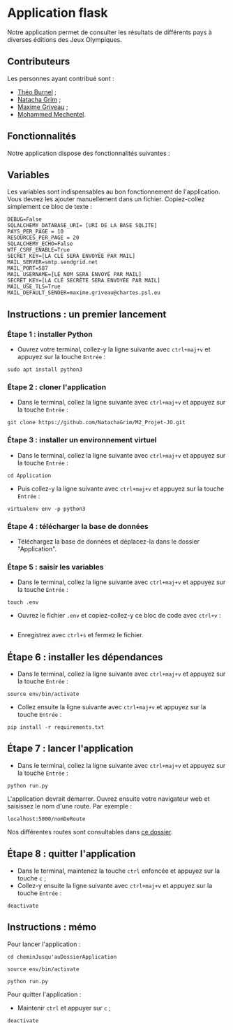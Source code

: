 # Application flask
Notre application permet de consulter les résultats de différents pays à diverses éditions des Jeux Olympiques.

## Contributeurs
Les personnes ayant contribué sont :
- [Théo Burnel](https://github.com/TheoBurnel) ;
- [Natacha Grim](https://github.com/NatachaGrim) ;
- [Maxime Griveau](https://github.com/Maxime-Griveau) ;
- [Mohammed Mechentel]().

## Fonctionnalités
Notre application dispose des fonctionnalités suivantes :

## Variables
Les variables sont indispensables au bon fonctionnement de l'application. Vous devrez les ajouter manuellement dans un fichier. Copiez-collez simplement ce bloc de texte :

```text
DEBUG=False
SQLALCHEMY_DATABASE_URI= [URI DE LA BASE SQLITE]
PAYS_PER_PAGE = 10 
RESOURCES_PER_PAGE = 20
SQLALCHEMY_ECHO=False
WTF_CSRF_ENABLE=True
SECRET_KEY=[LA CLÉ SERA ENVOYÉE PAR MAIL]
MAIL_SERVER=smtp.sendgrid.net
MAIL_PORT=587	
MAIL_USERNAME=[LE NOM SERA ENVOYÉ PAR MAIL]
SECRET_KEY=[LA CLÉ SECRÈTE SERA ENVOYÉE PAR MAIL]
MAIL_USE_TLS=True
MAIL_DEFAULT_SENDER=maxime.griveau@chartes.psl.eu

```

## Instructions : un premier lancement

### Étape 1 : installer Python
- Ouvrez votre terminal, collez-y la ligne suivante avec ```ctrl+maj+v``` et appuyez sur la touche ```Entrée``` :

```shell
sudo apt install python3
```

### Étape 2 : cloner l'application
- Dans le terminal, collez la ligne suivante avec ```ctrl+maj+v``` et appuyez sur la touche ```Entrée``` :

```shell
git clone https://github.com/NatachaGrim/M2_Projet-JO.git
```

### Étape 3 : installer un environnement virtuel
- Dans le terminal, collez la ligne suivante avec ```ctrl+maj+v``` et appuyez sur la touche ```Entrée``` :

```shell
cd Application
```

- Puis collez-y la ligne suivante avec ```ctrl+maj+v``` et appuyez sur la touche ```Entrée``` :

```shell
virtualenv env -p python3
```

### Étape 4 : télécharger la base de données
- Téléchargez la base de données et déplacez-la dans le dossier "Application".

### Étape 5 : saisir les variables
- Dans le terminal, collez la ligne suivante avec ```ctrl+maj+v``` et appuyez sur la touche ```Entrée``` :

```shell
touch .env
```

- Ouvrez le fichier ```.env``` et copiez-collez-y ce bloc de code avec ```ctrl+v``` :

```
```

- Enregistrez avec ```ctrl+s``` et fermez le fichier.

## Étape 6 : installer les dépendances
- Dans le terminal, collez la ligne suivante avec ```ctrl+maj+v``` et appuyez sur la touche ```Entrée``` :

```shell
source env/bin/activate
```

- Collez ensuite la ligne suivante avec ```ctrl+maj+v``` et appuyez sur la touche ```Entrée``` :

```shell
pip install -r requirements.txt
```

## Étape 7 : lancer l'application

- Dans le terminal, collez la ligne suivante avec ```ctrl+maj+v``` et appuyez sur la touche ```Entrée``` :

```shell
python run.py
```

L'application devrait démarrer. Ouvrez ensuite votre navigateur web et saisissez le nom d'une route. Par exemple :

```shell
localhost:5000/nomDeRoute
```

Nos différentes routes sont consultables dans [ce dossier]().

## Étape 8 : quitter l'application
- Dans le terminal, maintenez la touche ```ctrl``` enfoncée et appuyez sur la touche ```c``` ;
- Collez-y ensuite la ligne suivante avec ```ctrl+maj+v``` et appuyez sur la touche ```Entrée``` :

```shell
deactivate
```

## Instructions : mémo

Pour lancer l'application :
```shell
cd cheminJusqu'auDossierApplication
```

```shell
source env/bin/activate
```

```shell
python run.py
```

Pour quitter l'application :
- Maintenir ```ctrl``` et appuyer sur ```c``` ;

```shell
deactivate
```
